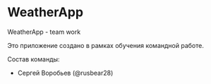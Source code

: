 # WeatherApp
WeatherApp - team work

Это приложение создано в рамках обучения командной работе.

Состав команды:

- Сергей Воробьев (@rusbear28)
